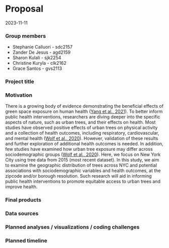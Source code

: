 Proposal
================
2023-11-11

### Group members

- Stephanie Calluori - sdc2157
- Zander De Jesus - agd2159
- Sharon Kulali - sjk2254
- Christine Kuryla - clk2162
- Grace Santos - gvs2113

### Project title

### Motivation

There is a growing body of evidence demonstrating the beneficial effects
of green space exposure on human health ([Yang et al.,
2021](https://www.ncbi.nlm.nih.gov/pmc/articles/PMC8479545/)). To better
inform public health interventions, researchers are diving deeper into
the specific aspects of nature, such as urban trees, and their effects
on health. Most studies have observed positive effects of urban trees on
physical activity and a collection of health outcomes, including
respiratory, cardiovascular, and mental health ([Wolf et al.,
2020](https://www.ncbi.nlm.nih.gov/pmc/articles/PMC7345658/)). However,
validation of these results and further exploration of additional health
outcomes is needed. In addition, few studies have examined how urban
tree exposure may differ across sociodemographic groups ([Wolf et al.,
2020](https://www.ncbi.nlm.nih.gov/pmc/articles/PMC7345658/)). Here, we
focus on New York City using tree data from 2015 (most recent dataset).
In this study, we aim to examine the geographic distribution of trees
across NYC and potential associations with sociodemographic variables
and health outcomes, at the zipcode and/or borough resolution. Such
research will aid in informing public health interventions to promote
equitable access to urban trees and improve health.

### Final products

### Data sources

### Planned analyses / visualizations / coding challenges

### Planned timeline
